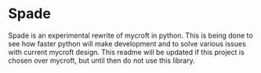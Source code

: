# Spade

Spade is an experimental rewrite of mycroft in python.  This is being done to
see how faster python will make development and to solve various issues with
current mycroft design.  This readme will be updated if this project is chosen
over mycroft, but until then do not use this library.

